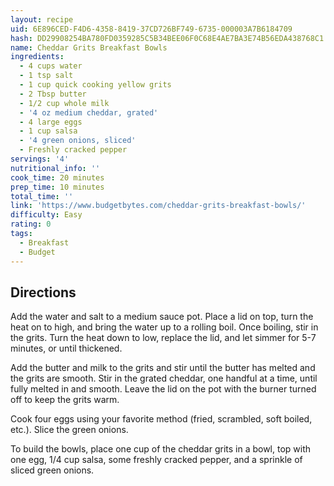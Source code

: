 ```yaml
---
layout: recipe
uid: 6E896CED-F4D6-4358-8419-37CD726BF749-6735-000003A7B6184709
hash: DD29908254BA780FD0359285C5B34BEE06F0C68E4AE7BA3E74B56EDA438768C1
name: Cheddar Grits Breakfast Bowls
ingredients:
  - 4 cups water
  - 1 tsp salt
  - 1 cup quick cooking yellow grits
  - 2 Tbsp butter
  - 1/2 cup whole milk
  - '4 oz medium cheddar, grated'
  - 4 large eggs
  - 1 cup salsa
  - '4 green onions, sliced'
  - Freshly cracked pepper
servings: '4'
nutritional_info: ''
cook_time: 20 minutes
prep_time: 10 minutes
total_time: ''
link: 'https://www.budgetbytes.com/cheddar-grits-breakfast-bowls/'
difficulty: Easy
rating: 0
tags:
  - Breakfast
  - Budget
---
```


## Directions

Add the water and salt to a medium sauce pot. Place a lid on top, turn the heat on to high, and bring the water up to a rolling boil. Once boiling, stir in the grits. Turn the heat down to low, replace the lid, and let simmer for 5-7 minutes, or until thickened.

Add the butter and milk to the grits and stir until the butter has melted and the grits are smooth. Stir in the grated cheddar, one handful at a time, until fully melted in and smooth. Leave the lid on the pot with the burner turned off to keep the grits warm.

Cook four eggs using your favorite method (fried, scrambled, soft boiled, etc.). Slice the green onions.

To build the bowls, place one cup of the cheddar grits in a bowl, top with one egg, 1/4 cup salsa, some freshly cracked pepper, and a sprinkle of sliced green onions.
